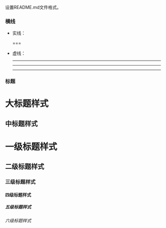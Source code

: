 设置README.md文件格式。

### 横线
* 实线：
  
  ===
* 虚线：
  
  ----
  ****
  _____

### 标题

 大标题样式
 ==
 中标题样式
 ---
 #  一级标题样式
 ## 二级标题样式
 ### 三级标题样式
 #### 四级标题样式
 ##### 五级标题样式
 ###### 六级标题样式
